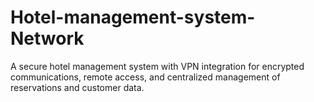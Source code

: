 # Hotel-management-system-Network
A secure hotel management system with VPN integration for encrypted communications, remote access, and centralized management of reservations and customer data.
